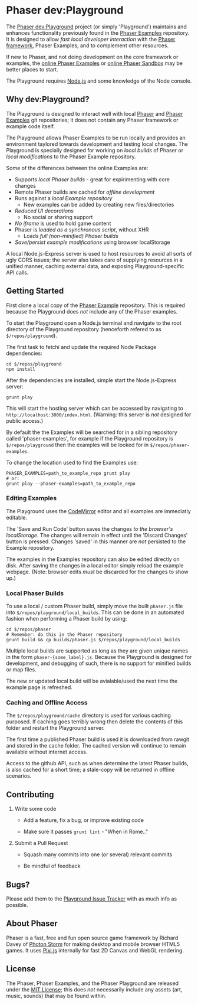# Phaser dev:Playground

The [Phaser dev:Playground][playground] project (or simply 'Playground') maintains and enhances functionality previously found in the [Phaser Examples][examples] repository. It is designed to allow *fast local developer interaction* with the [Phaser framework][phaser], Phaser Examples, and to complement other resources.

If new to Phaser, and not doing development on the core framework or examples, the [online Phaser Examples][online-examples] or [online Phaser Sandbox][online-sandbox] may be better places to start.

The Playground requires [Node.js][nodejs] and some knowledge of the Node console.

## Why dev:Playground?

The Playground is designed to interact well with local [Phaser][phaser] and [Phaser Examples][examples] git repositories; it does not contain any Phaser framework or example code itself.

The Playground allows Phaser Examples to be run locally and provides an environment taylored towards development and testing local changes. The Playground is specially designed for working on *local builds* of Phaser or *local modifications* to the Phaser Example repository.

Some of the differences between the online Examples are:

- Supports *local Phaser builds* - great for expirimenting with core changes
- Remote Phaser builds are cached for *offline development*
- Runs against a *local Example repository*
  - New examples can be added by creating new files/directories
- *Reduced UI decorations*
  - No social or sharing support
- *No iframe* is used to hold game content
- Phaser is *loaded as a synchronous script*, without XHR
  - Loads *full (non-minified) Phaser builds*
- *Save/persist example modifications* using browser localStorage

A local Node.js-Express server is used to host resources to avoid all sorts of ugly CORS issues; the server also takes care of supplying resources in a unified manner, caching external data, and exposing Playground-specific API calls.

## Getting Started

First clone a local copy of the [Phaser Example][examples] repository. This is required because the Playground does *not* include any of the Phaser examples.

To start the Playground open a Node.js terminal and navigate to the root directory of the Playground repository (henceforth refered to as `$/repos/playground`).

The first task to fetchi and update the required Node Package dependencies:

    cd $/repos/playground
    npm install

After the dependencies are installed, simple start the Node.js-Express server:

    grunt play

This will start the hosting server which can be accessed by navigating to `http://localhost:3000/index.html`. (Warning: this server is *not* designed for public access.)

By default the the Examples will be searched for in a sibling repository called 'phaser-examples', for example if the Playground repository is `$/repos/playground` then the examples will be looked for in `$/repos/phaser-examples`.

To change the location used to find the Examples use:

    PHASER_EXAMPLES=path_to_example_repo grunt play
    # or:
    grunt play --phaser-examples=path_to_example_repo

### Editing Examples 

The Playground uses the [CodeMirror][codemirror] editor and all examples are immediatly editable.

The 'Save and Run Code' button saves the changes *to the browser's localStorage*. The changes will remain in effect until the 'Discard Changes' button is pressed. Changes 'saved' in this manner are *not* persisted to the Example repository.

The examples in the Examples repository can also be edited directly on disk. After saving the changes in a local editor simply reload the example webpage. (Note: browser edits *must* be discarded for the changes to show up.)

### Local Phaser Builds

To use a local / custom Phaser build, simply move the built `phaser.js` file into `$/repos/playground/local_builds`. This can be done in an automated fashion when performing a Phaser build by using:

    cd $/repos/phaser
    # Remember: do this in the Phaser repository
    grunt build && cp builds/phaser.js $/repos/playground/local_builds

Multiple local builds are supported as long as they are given unique names in the form `phaser-{some_label}.js`. Because the Playground is designed for development, and debugging of such, there is no support for minified builds or map files.

The new or updated local build will be avialable/used the next time the example page is refreshed.

### Caching and Offline Access

The `$/repos/playground/cache` directory is used for various caching purposed. If caching goes terribly wrong then delete the contents of this folder and restart the Playground server.

The first time a published Phaser build is used it is downloaded from rawgit and stored in the cache folder. The cached version will continue to remain available without internet access.

Access to the github API, such as when determine the latest Phaser builds, is also cached for a short time; a stale-copy will be returned in offline scenarios.

## Contributing

1. Write some code

   - Add a feature, fix a bug, or improve existing code

   - Make sure it passes `grunt lint` - "When in Rome.."

2. Submit a Pull Request

   - Squash many commits into one (or several) relevant commits

   - Be mindful of feedback

## Bugs?

Please add them to the [Playground Issue Tracker][issues] with as much info as possible.

## About Phaser

Phaser is a fast, free and fun open source game framework by Richard Davey of [Photon Storm](http://www.photonstorm.com) for making desktop and mobile browser HTML5 games. It uses [Pixi.js][pixijs] internally for fast 2D Canvas and WebGL rendering.

## License

The Phaser, Phaser Examples, and the Phaser Playground are released under the [MIT License](http://opensource.org/licenses/MIT); this does *not* necessarily include any assets (art, music, sounds) that may be found within.

[playground]: https://github.com/pnstickne/phaser-dev-playground
[issues]: https://github.com/pnstickne/phaser-examples-playground/issues
[examples]: https://github.com/photonstorm/phaser-examples
[online-examples]: http://examples.phaser.io
[online-sandbox]: http://phaser.io/sandbox
[phaser]: https://github.com/photonstorm/phaser
[pixijs]: https://github.com/GoodBoyDigital/pixi.js 
[nodejs]: https://nodejs.org
[codemirror]: https://codemirror.net/
